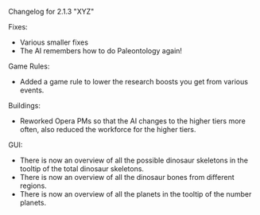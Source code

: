Changelog for 2.1.3 "XYZ"

Fixes:
- Various smaller fixes
- The AI remembers how to do Paleontology again!

Game Rules:
- Added a game rule to lower the research boosts you get from various events.

Buildings:
- Reworked Opera PMs so that the AI changes to the higher tiers more often, also reduced the workforce for the higher tiers.

GUI:
- There is now an overview of all the possible dinosaur skeletons in the tooltip of the total dinosaur skeletons.
- There is now an overview of all the dinosaur bones from different regions.
- There is now an overview of all the planets in the tooltip of the number planets.
